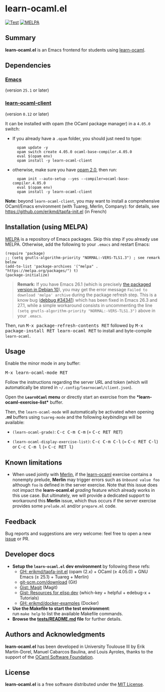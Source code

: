 # learn-ocaml.el

[![Test](https://github.com/pfitaxel/learn-ocaml.el/actions/workflows/test.yml/badge.svg?branch=master)](https://github.com/pfitaxel/learn-ocaml.el/actions/workflows/test.yml)
[![MELPA](https://melpa.org/packages/learn-ocaml-badge.svg)](https://melpa.org/#/learn-ocaml)

## Summary

**learn-ocaml.el** is an Emacs frontend for students using
[learn-ocaml](http://ocaml-sf.org/learn-ocaml/).

## Dependencies

### [Emacs](https://www.gnu.org/software/emacs/)

(version `25.1` or later)

### [learn-ocaml-client](https://opam.ocaml.org/packages/learn-ocaml-client/)

(version `0.12` or later)

It can be installed with opam (the OCaml package manager) in a `4.05.0` switch:

* If you already have a `.opam` folder, you should just need to type:

        opam update -y
        opam switch create 4.05.0 ocaml-base-compiler.4.05.0
        eval $(opam env)
        opam install -y learn-ocaml-client

* otherwise, make sure you have [opam 2.0](https://opam.ocaml.org/), then run:

        opam init --auto-setup --yes --compiler=ocaml-base-compiler.4.05.0
        eval $(opam env)
        opam install -y learn-ocaml-client

**Note:** beyond `learn-ocaml-client`, you may want to install a
comprehensive OCaml/Emacs environment (with Tuareg, Merlin, Company):
for details, see <https://github.com/erikmd/tapfa-init.el> (in French)

## Installation (using MELPA)

[MELPA](https://melpa.org/) is a repository of Emacs packages. Skip
this step if you already use MELPA. Otherwise, add the following to
your `.emacs` and restart Emacs:

```elisp
(require 'package)
;; (setq gnutls-algorithm-priority "NORMAL:-VERS-TLS1.3") ; see remark below
(add-to-list 'package-archives '("melpa" . "https://melpa.org/packages/") t)
(package-initialize)
```

> **Remark:** If you have Emacs 26.1 (which is precisely
> [the packaged version in Debian 10](https://packages.debian.org/emacs)),
> you may get the error message `Failed to download 'melpa' archive`
> during the package refresh step. This is a know bug
> ([debbug #34341](https://debbugs.gnu.org/cgi/bugreport.cgi?bug=34341))
> which has been fixed in Emacs 26.3 and 27.1, while a simple workaround
> consists in uncommenting the line
> `(setq gnutls-algorithm-priority "NORMAL:-VERS-TLS1.3")` above in your
> `.emacs`.

Then, run <kbd>M-x package-refresh-contents RET</kbd> followed by
<kbd>M-x package-install RET learn-ocaml RET</kbd> to install and
byte-compile `learn-ocaml`.


## Usage

Enable the minor mode in any buffer:

<kbd>M-x learn-ocaml-mode RET</kbd>

Follow the instructions regarding the server URL and token (which will
automatically be stored in `~/.config/learnocaml/client.json`).

Open the **`LearnOCaml` menu** or directly start an exercise from the
**\*learn-ocaml-exercise-list\*** buffer.

Then, the `learn-ocaml-mode` will automatically be activated when
opening **.ml** buffers using `tuareg-mode` and the following
*keybindings* will be available:

* `(learn-ocaml-grade)`: <kbd>C-c C-m C-m</kbd> (= <kbd>C-c RET RET</kbd>)

* `(learn-ocaml-display-exercise-list)`: <kbd>C-c C-m C-l</kbd> (= <kbd>C-c RET C-l</kbd>) or <kbd>C-c C-m l</kbd> (= <kbd>C-c RET l</kbd>)

## Known limitations

* When used jointly with [Merlin](https://github.com/ocaml/merlin), if
    the [learn-ocaml](https://github.com/ocaml-sf/learn-ocaml)
    exercise contains a nonempty prelude, **Merlin** may trigger
    errors such as `Unbound value foo` although `foo` is defined in
    the server exercise.  Note that this issue does not impact the
    **learn-ocaml.el** *grading* feature which already works in this
    use case.  But ultimately, we will provide a dedicated support to
    workaround this **Merlin** issue, which thus occurs if the server
    exercise provides some `prelude.ml` and/or `prepare.ml` code.

## Feedback

Bug reports and suggestions are very welcome: feel free to open a new
[issue](https://github.com/pfitaxel/learn-ocaml.el/issues/new) or PR.

## Developer docs

* **Setup the `learn-ocaml.el` dev environment** by following these refs:
  * [GH: erikmd/tapfa-init.el](https://github.com/erikmd/tapfa-init.el) (opam (2.x) + OCaml (≥ 4.05.0) + GNU Emacs (≥ 25.1) + Tuareg + Merlin)
  * [git-scm.com/download](https://git-scm.com/download) (Git)
  * [Gist: Magit](https://gist.github.com/erikmd/82c4b2a50a77c98e8fe6318530c531b7) (Magit)
  * [Gist: Resources for elisp dev](https://gist.github.com/erikmd/35251ac083e7433f3e780f7eb8856782) (which-key + helpful + edebug-x + Tutorials)
  * [GH: erikmd/docker-examples](https://github.com/erikmd/docker-examples#prérequis--installer-docker-et-docker-compose) (Docker)
* **Use the Makefile to start the test environment**:  
  run `make help` to list the available Makefile commands.
* **Browse the [tests/README.md](./tests/README.md) file** for further details.

## Authors and Acknowledgments

**learn-ocaml.el** has been developed in University Toulouse III by
Erik Martin-Dorel, Manuel Cabarcos Baulina, and Louis Ayroles, thanks to the support
of the [OCaml Software Foundation](http://ocaml-sf.org/).

## License

**learn-ocaml.el** is a free software distributed under the [MIT
License](./LICENSE).
